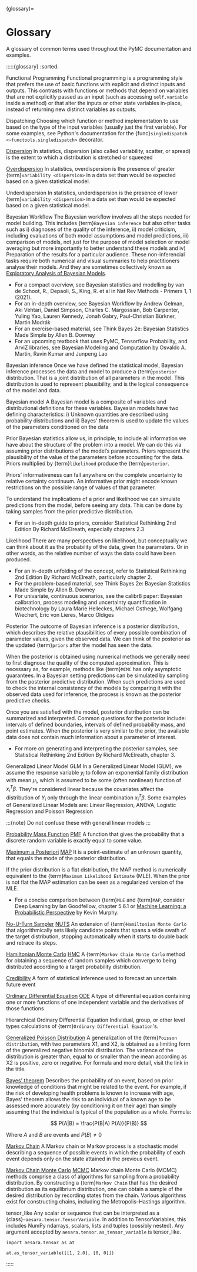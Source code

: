 (glossary)=
# Glossary

A glossary of common terms used throughout the PyMC documentation and examples.

:::::{glossary}
:sorted:

Functional Programming
  Functional programming is a programming style that prefers the use of basic functions with explicit and distinct inputs and outputs.
  This contrasts with functions or methods that depend on variables that are not explicitly passed as an input (such as accessing `self.variable` inside a method) or that alter the inputs or other state variables in-place, instead of returning new distinct variables as outputs.

Dispatching
  Choosing which function or method implementation to use based on the type of the input variables (usually just the first variable). For some examples, see Python's documentation for the {func}`singledispatch <~functools.singledispatch>` decorator.

[Dispersion](https://en.wikipedia.org/wiki/Statistical_dispersion)
  In statistics, dispersion (also called variability, scatter, or spread) is the extent to which a distribution is stretched or squeezed

[Overdispersion](https://en.wikipedia.org/wiki/Overdispersion)
  In statistics, overdispersion is the presence of greater {term}`variability <dispersion>` in a data set than would be expected based on a given statistical model.

Underdispersion
  In statistics, underdispersion is the presence of lower {term}`variability <dispersion>` in a data set than would be expected based on a given statistical model.

Bayesian Workflow
  The Bayesian workflow involves all the steps needed for model building. This includes {term}`Bayesian inference` but also other tasks such as i) diagnoses of the quality of the inference, ii) model criticism, including evaluations of both model assumptions and model predictions, iii) comparison of models, not
just for the purpose of model selection or model averaging but more importantly to better understand these models and iv) Preparation of the results for a particular audience. These non-inferencial tasks require both numerical and visual summaries to help practitioners analyse their models. And they are sometimes collectively known as [Exploratory Analysis of Bayesian Models](https://joss.theoj.org/papers/10.21105/joss.01143).
  - For a compact overview, see Bayesian statistics and modelling by van de Schoot, R., Depaoli, S., King, R. et al in Nat Rev Methods - Primers 1, 1 (2021).
  - For an in-depth overview, see Bayesian Workflow by Andrew Gelman, Aki Vehtari, Daniel Simpson, Charles C. Margossian, Bob Carpenter, Yuling Yao, Lauren Kennedy, Jonah Gabry, Paul-Christian Bürkner, Martin Modrák
  - For an exercise-based material, see Think Bayes 2e: Bayesian Statistics Made Simple by Allen B. Downey
  - For an upcoming textbook that uses PyMC, Tensorflow Probability, and ArviZ libraries, see Bayesian Modeling and Computation by Osvaldo A. Martin, Ravin Kumar and Junpeng Lao

Bayesian inference
  Once we have defined the statistical model, Bayesian inference processes the data and model to produce a {term}`posterior` distribution. That is a joint distribution of all parameters in the model. This distribution is used to represent plausibility, and is the logical consequence of the model and data.

Bayesian model
  A Bayesian model is a composite of variables and distributional definitions for these variables. Bayesian models have two defining characteristics: i) Unknown quantities are described using probability distributions and ii) Bayes' theorem is used to update the values of the parameters conditioned on the data

Prior
  Bayesian statistics allow us, in principle, to include all information we have about the structure of the problem into a model. We can do this via assuming prior distributions of the model’s parameters. Priors represent the plausibility of the value of the parameters before accounting for the data. Priors multiplied by {term}`likelihood` produce the {term}`posterior`.

  Priors’ informativeness can fall anywhere on the complete uncertainty to relative certainty continuum. An informative prior might encode known restrictions on the possible range of values of that parameter.

  To understand the implications of a prior and likelihood we can simulate predictions from the model, before seeing any data. This can be done by taking samples from the prior predictive distribution.

  - For an in-depth guide to priors, consider Statistical Rethinking 2nd Edition By Richard McElreath, especially chapters 2.3

Likelihood
  There are many perspectives on likelihood, but conceptually we can think about it as the probability of the data, given the parameters. Or in other words, as the relative number of ways the data could have been produced.

  - For an in-depth unfolding of the concept, refer to Statistical Rethinking 2nd Edition By Richard McElreath, particularly chapter 2.
  - For the problem-based material, see Think Bayes 2e: Bayesian Statistics Made Simple by Allen B. Downey
  - For univariate, continuous scenarios, see the calibr8 paper: Bayesian calibration, process modeling and uncertainty quantification in biotechnology by Laura Marie Helleckes,  Michael Osthege, Wolfgang Wiechert, Eric von Lieres, Marco Oldiges

Posterior
  The outcome of Bayesian inference is a posterior distribution, which describes the relative plausibilities of every possible combination of parameter values, given the observed data. We can think of the posterior as the updated {term}`priors` after the model has seen the data.

  When the posterior is obtained using numerical methods we generally need to first diagnose the quality of the computed approximation. This is necessary as, for example, methods like {term}`MCMC` has only asymptotic guarantees. In a Bayesian setting predictions can be simulated by sampling from the posterior predictive distribution. When such predictions are used to check the internal consistency of the models by comparing it with the observed data used for inference, the process is known as the posterior predictive checks.

  Once you are satisfied with the model, posterior distribution can be summarized and interpreted. Common questions for the posterior include: intervals of defined boundaries, intervals of defined probability mass, and point estimates. When the posterior is very similar to the prior, the available data does not contain much information about a parameter of interest.

  - For more on generating and interpreting the posterior samples, see Statistical Rethinking 2nd Edition By Richard McElreath, chapter 3.

Generalized Linear Model
GLM
  In a Generalized Linear Model (GLM), we assume the response variable $y_i$ to follow an
  exponential family distribution with mean $\mu_i$, which is assumed to be some (often nonlinear)
  function of $x_i^T\beta$. They're considered linear because the covariates affect the distribution
  of $Y_i$ only through the linear combination $x_i^T\beta$. Some examples of Generalized Linear
  Models are: Linear Regression, ANOVA, Logistic Regression and Poisson Regression

  :::{note} Do not confuse these with general linear models
  :::

[Probability Mass Function](https://en.wikipedia.org/wiki/Probability_mass_function)
[PMF](https://en.wikipedia.org/wiki/Probability_mass_function)
  A function that gives the probability that a discrete random variable is exactly equal to some value.

[Maximum a Posteriori](https://en.wikipedia.org/wiki/Maximum_a_posteriori_estimation)
[MAP](https://en.wikipedia.org/wiki/Maximum_a_posteriori_estimation)
  It is a point-estimate of an unknown quantity, that equals the mode of the posterior distribution.

  If the prior distribution is a flat distribution, the MAP method is numerically equivalent to the {term}`Maximum Likelihood Estimate` (MLE).
  When the prior is not flat the MAP estimation can be seen as a regularized version of the MLE.

  - For a concise comparison between {term}`MLE` and {term}`MAP`, consider Deep Learning by Ian Goodfellow, chapter 5.6.1 or [Machine Learning: a Probabilistic Perspective](https://probml.github.io/pml-book/book1.html) by Kevin Murphy.

[No-U-Turn Sampler](https://arxiv.org/abs/1111.4246)
[NUTS](https://arxiv.org/abs/1111.4246)
  An extension of {term}`Hamiltonian Monte Carlo` that algorithmically sets likely candidate points that spans a wide swath of the target distribution, stopping automatically when it starts to double back and retrace its steps.

[Hamiltonian Monte Carlo](https://en.wikipedia.org/wiki/Hamiltonian_Monte_Carlo)
[HMC](https://en.wikipedia.org/wiki/Hamiltonian_Monte_Carlo)
  A {term}`Markov Chain Monte Carlo` method for obtaining a sequence of random samples which converge to being distributed according to a target probability distribution.

[Credibility](https://en.wikipedia.org/wiki/Credibility_theory)
  A form of statistical inference used to forecast an uncertain future event

[Ordinary Differential Equation](https://en.wikipedia.org/wiki/Ordinary_differential_equation)
[ODE](https://en.wikipedia.org/wiki/Ordinary_differential_equation)
  A type of differential equation containing one or more functions of one independent variable and the derivatives of those functions

Hierarchical Ordinary Differential Equation
  Individual, group, or other level types calculations of {term}`Ordinary Differential Equation`'s.

[Generalized Poisson Distribution](https://doi.org/10.2307/1267389)
  A generalization of the {term}`Poisson distribution`, with two parameters X1, and X2, is obtained as a limiting form of the generalized negative binomial distribution. The variance of the distribution is greater than, equal to or smaller than the mean according as X2 is positive, zero or negative. For formula and more detail, visit the link in the title.

[Bayes' theorem](https://en.wikipedia.org/wiki/Bayes%27_theorem)
  Describes the probability of an event, based on prior knowledge of conditions that might be related to the event. For example, if the risk of developing health problems is known to increase with age, Bayes' theorem allows the risk to an individual of a known age to be assessed more accurately (by conditioning it on their age) than simply assuming that the individual is typical of the population as a whole.
  Formula:

  $$
  P(A|B) = \frac{P(B|A) P(A)}{P(B)}
  $$

  Where $A$ and $B$ are events and $P(B) \neq 0$


[Markov Chain](https://en.wikipedia.org/wiki/Markov_chain)
  A Markov chain or Markov process is a stochastic model describing a sequence of possible events in which the probability of each event depends only on the state attained in the previous event.

[Markov Chain Monte Carlo](https://en.wikipedia.org/wiki/Markov_chain_Monte_Carlo)
[MCMC](https://en.wikipedia.org/wiki/Markov_chain_Monte_Carlo)
  Markov chain Monte Carlo (MCMC) methods comprise a class of algorithms for sampling from a probability distribution. By constructing a {term}`Markov Chain` that has the desired distribution as its equilibrium distribution, one can obtain a sample of the desired distribution by recording states from the chain.  Various algorithms exist for constructing chains, including the Metropolis–Hastings algorithm.

tensor_like
  Any scalar or sequence that can be interpreted as a {class}`~aesara.tensor.TensorVariable`. In addition to TensorVariables, this includes NumPy ndarrays, scalars, lists and tuples (possibly nested). Any argument accepted by `aesara.tensor.as_tensor_variable` is tensor_like.

  ```{jupyter-execute}
  import aesara.tensor as at

  at.as_tensor_variable([[1, 2.0], [0, 0]])
  ```

:::::
